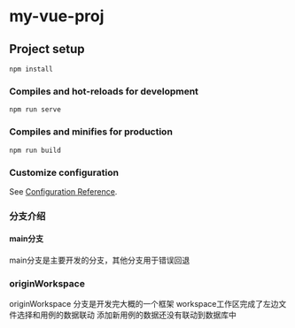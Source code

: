 # my-vue-proj

## Project setup
```
npm install
```

### Compiles and hot-reloads for development
```
npm run serve
```

### Compiles and minifies for production
```
npm run build
```

### Customize configuration
See [Configuration Reference](https://cli.vuejs.org/config/).

### 分支介绍
#### main分支
main分支是主要开发的分支，其他分支用于错误回退
### originWorkspace
originWorkspace 分支是开发完大概的一个框架
workspace工作区完成了左边文件选择和用例的数据联动
添加新用例的数据还没有联动到数据库中